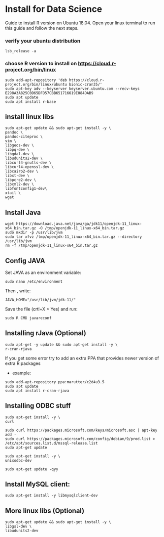 # Install for Data Science
Guide to install R version on Ubuntu 18.04.
Open your linux terminal to run this guide and follow the next steps.

### verify your ubuntu distribution

```
lsb_release -a
```

### choose R version to install on https://cloud.r-project.org/bin/linux

```
sudo add-apt-repository 'deb https://cloud.r-project.org/bin/linux/ubuntu bionic-cran35/'
sudo apt-key adv --keyserver keyserver.ubuntu.com --recv-keys E298A3A825C0D65DFD57CBB651716619E084DAB9
sudo apt update
sudo apt install r-base
```

## install linux libs

```
sudo apt-get update && sudo apt-get install -y \
pandoc \
pandoc-citeproc \
vim \ 
libgeos-dev \ 
libpq-dev \
libgdal-dev \
libudunits2-dev \
libcurl4-gnutls-dev \
libcurl4-openssl-dev \
libcairo2-dev \
libxt-dev \
libpcre2-dev \
libxml2-dev \
libfontconfig1-dev\
xtail \
wget
```
## Install Java

```
wget https://download.java.net/java/ga/jdk11/openjdk-11_linux-x64_bin.tar.gz -O /tmp/openjdk-11_linux-x64_bin.tar.gz
sudo mkdir -p /usr/lib/jvm
sudo tar xfvz /tmp/openjdk-11_linux-x64_bin.tar.gz --directory /usr/lib/jvm
rm -f /tmp/openjdk-11_linux-x64_bin.tar.gz
```

## Config JAVA

Set JAVA as an environment variable:

```
sudo nano /etc/environment
```

Then , write: 
```
JAVA_HOME="/usr/lib/jvm/jdk-11/"  
```

Save the file (crtl+X > Yes) and run:

```
sudo R CMD javareconf
```


## Installing rJava (Optional)

```
sudo apt-get -y update && sudo apt-get install -y \
r-cran-rjava
```

If you get some error try to add an extra PPA that 
provides newer version of extra R packages

- example:
```
sudo add-apt-repository ppa:marutter/c2d4u3.5
sudo apt update
sudo apt install r-cran-rjava
```

## Installing ODBC stuff
```
sudo apt-get install -y \
curl

sudo curl https://packages.microsoft.com/keys/microsoft.asc | apt-key add -
sudo curl https://packages.microsoft.com/config/debian/9/prod.list > /etc/apt/sources.list.d/mssql-release.list
sudo apt-get update

sudo apt-get install -y \
unixodbc-dev

sudo apt-get update -qyy
```
## Install MySQL client:

```
sudo apt-get install -y libmysqlclient-dev
```


## More linux libs (Optional)

```
sudo apt-get update && sudo apt-get install -y \
libgsl-dev \
libudunits2-dev
```

